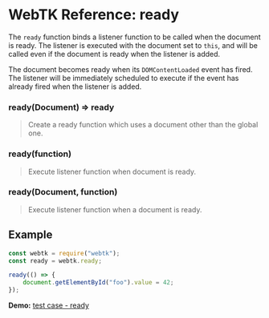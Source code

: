 WebTK Reference: ready
======================
The `ready` function binds a listener function to be called when the document is
ready.  The listener is executed with the document set to `this`, and will be
called even if the document is ready when the listener is added.

The document becomes ready when its `DOMContentLoaded` event has fired.  The
listener will be immediately scheduled to execute if the event has already fired
when the listener is added.

### ready(Document) => ready
> Create a ready function which uses a document other than the global one.

### ready(function)
> Execute listener function when document is ready.

### ready(Document, function)
> Execute listener function when a document is ready.

Example
-------
```js
const webtk = require("webtk");
const ready = webtk.ready;

ready(() => {
    document.getElementById("foo").value = 42;
});
```

**Demo:** [test case - ready](../src/test/ready.html)
